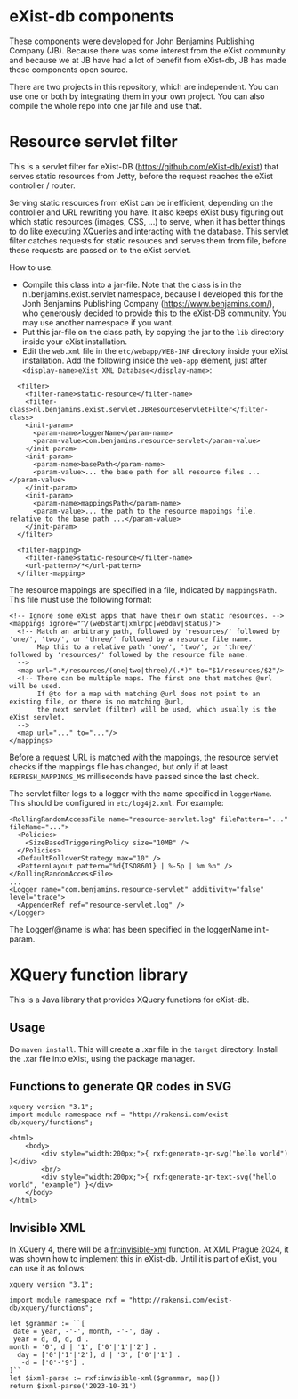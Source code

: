 # eXist-db components

These components were developed for John Benjamins Publishing Company (JB).
Because there was some interest from the eXist community and because we at JB have had a lot of benefit from eXist-db, JB has made these components open source.

There are two projects in this repository, which are independent. You can use one or both by integrating them in your own project.
You can also compile the whole repo into one jar file and use that.

# Resource servlet filter

This is a servlet filter for eXist-DB (https://github.com/eXist-db/exist) that serves static resources from Jetty,
before the request reaches the eXist controller / router.

Serving static resources from eXist can be inefficient, depending on the controller and URL rewriting you have.
It also keeps eXist busy figuring out which static resources (images, CSS, ...) to serve, when it has better
things to do like executing XQueries and interacting with the database.
This servlet filter catches requests for static resouces and serves them from file, before these requests are
passed on to the eXist servlet.

How to use.

- Compile this class into a jar-file.
Note that the class is in the nl.benjamins.exist.servlet namespace, because I developed this for the
Jonh Benjamins Publishing Company (https://www.benjamins.com/), who generously decided to provide this
to the eXist-DB community.
You may use another namespace if you want.
- Put this jar-file on the class path, by copying the jar to the `lib` directory inside your eXist installation.
- Edit the `web.xml` file in the `etc/webapp/WEB-INF` directory inside your eXist installation.
Add the following inside the `web-app` element, just after `<display-name>eXist XML Database</display-name>`:
```
  <filter>
    <filter-name>static-resource</filter-name>
    <filter-class>nl.benjamins.exist.servlet.JBResourceServletFilter</filter-class>
    <init-param>
      <param-name>loggerName</param-name>
      <param-value>com.benjamins.resource-servlet</param-value>
    </init-param>
    <init-param>
      <param-name>basePath</param-name>
      <param-value>... the base path for all resource files ...</param-value>
    </init-param>
    <init-param>
      <param-name>mappingsPath</param-name>
      <param-value>... the path to the resource mappings file, relative to the base path ...</param-value>
    </init-param>
  </filter>

  <filter-mapping>
    <filter-name>static-resource</filter-name>
    <url-pattern>/*</url-pattern>
  </filter-mapping>
```

The resource mappings are specified in a file, indicated by `mappingsPath`. This file must use the following format:
```
<!-- Ignore some eXist apps that have their own static resources. -->
<mappings ignore="^/(webstart|xmlrpc|webdav|status)">
  <!-- Match an arbitrary path, followed by 'resources/' followed by 'one/', 'two/', or 'three/' followed by a resource file name.
       Map this to a relative path 'one/', 'two/', or 'three/' followed by 'resources/' followed by the resource file name.
  -->
  <map url=".*/resources/(one|two|three)/(.*)" to="$1/resources/$2"/>
  <!-- There can be multiple maps. The first one that matches @url will be used.
       If @to for a map with matching @url does not point to an existing file, or there is no matching @url,
       the next servlet (filter) will be used, which usually is the eXist servlet.
  -->
  <map url="..." to="..."/>
</mappings>
```

Before a request URL is matched with the mappings, the resource servlet checks if the mappings file has changed,
but only if at least `REFRESH_MAPPINGS_MS` milliseconds have passed since the last check.

The servlet filter logs to a logger with the name specified in `loggerName`. This should be configured in `etc/log4j2.xml`.
For example:
```
<RollingRandomAccessFile name="resource-servlet.log" filePattern="..." fileName="...">
  <Policies>
    <SizeBasedTriggeringPolicy size="10MB" />
  </Policies>
  <DefaultRolloverStrategy max="10" />
  <PatternLayout pattern="%d{ISO8601} | %-5p | %m %n" />
</RollingRandomAccessFile>
...
<Logger name="com.benjamins.resource-servlet" additivity="false" level="trace">
  <AppenderRef ref="resource-servlet.log" />
</Logger>
```
The Logger/@name is what has been specified in the loggerName init-param.


# XQuery function library

This is a Java library that provides XQuery functions for eXist-db.

## Usage

Do `maven install`. This will create a .xar file in the `target` directory.
Install the .xar file into eXist, using the package manager.

## Functions to generate QR codes in SVG

```
xquery version "3.1";
import module namespace rxf = "http://rakensi.com/exist-db/xquery/functions";

<html>
    <body>
        <div style="width:200px;">{ rxf:generate-qr-svg("hello world") }</div>
        <br/>
        <div style="width:200px;">{ rxf:generate-qr-text-svg("hello world", "example") }</div>
    </body>
</html>
```
## Invisible XML

In XQuery 4, there will be a [fn:invisible-xml](https://qt4cg.org/specifications/xpath-functions-40/Overview.html#ixml-functions) function.
At XML Prague 2024, it was shown how to implement this in eXist-db.
Until it is part of eXist, you can use it as follows:
```
xquery version "3.1";

import module namespace rxf = "http://rakensi.com/exist-db/xquery/functions";

let $grammar := ``[
 date = year, -'-', month, -'-', day .
 year = d, d, d, d .
month = '0', d | '1', ['0'|'1'|'2'] .
  day = ['0'|'1'|'2'], d | '3', ['0'|'1'] .
   -d = ['0'-'9'] .
]``
let $ixml-parse := rxf:invisible-xml($grammar, map{})
return $ixml-parse('2023-10-31')
```
